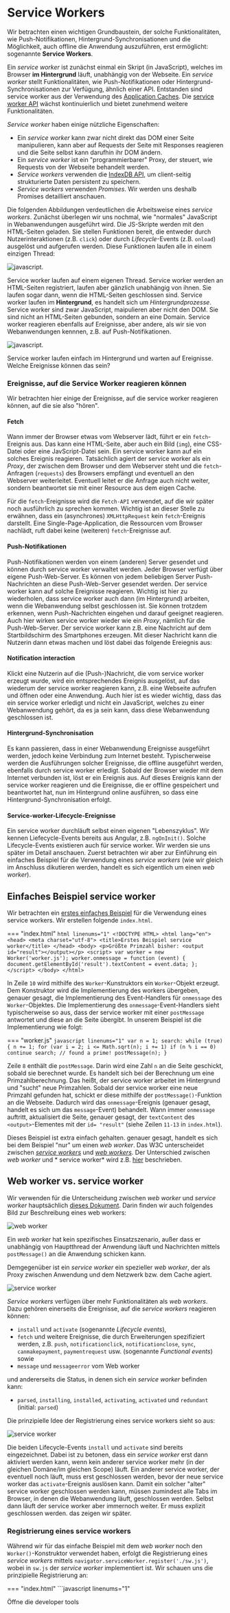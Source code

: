 # Service Workers

Wir betrachten einen wichtigen Grundbaustein, der solche Funktionalitäten, wie Push-Notifikationen, Hintergrund-Synchronisationen und die Möglichkeit, auch offline die Anwendung auszuführen, erst ermöglicht: sogenannte **Service Workers**.

Ein *service worker* ist zunächst einmal ein Skript (in JavaScript), welches im Browser **im Hintergrund** läuft, unabhängig von der Webseite. Ein *service worker* stellt Funktionalitäten, wie Push-Notifikationen oder Hintergrund-Synchronisationen zur Verfügung, ähnlich einer API. Entstanden sind service worker aus der Verwendung des [Application Caches](https://www.html5rocks.com/en/tutorials/appcache/beginner/). Die [service worker API](https://developer.mozilla.org/de/docs/Web/API/Service_Worker_API) wächst kontinuierlich und bietet zunehmend weitere Funktionalitäten. 

*Service worker* haben einige nützliche Eigenschaften:

- Ein *service worker* kann zwar nicht direkt das DOM einer Seite manipulieren, kann aber auf Requests der Seite mit Responses reagieren und die Seite selbst kann darufhin ihr DOM ändern. 
- Ein *service worker* ist ein "programmierbarer" Proxy, der steuert, wie Requests von der Webseite behandelt werden.
- *Service workers* verwenden die [IndexDB API](https://developer.mozilla.org/en-US/docs/Web/API/IndexedDB_API), um client-seitig strukturierte Daten persistent zu speichern. 
- *Service workers* verwenden *Promises*. Wir werden uns deshalb Promises detailliert anschauen. 

Die folgenden Abbildungen verdeutlichen die Arbeitsweise eines *service workers*. Zunächst überlegen wir uns nochmal, wie "normales" JavaScript in Webanwendungen ausgeführt wird. Die JS-Skripte werden mit den HTML-Seiten geladen. Sie stellen Funktionen bereit, die entweder durch Nutzerinteraktionen (z.B. `click`) oder durch *Lifecycle*-Events (z.B. `onload`) ausgelöst und aufgerufen werden. Diese Funktionen laufen alle in einem einzigen Thread:

![javascript](./files/19_serviceworker.png). 

Service worker laufen auf einem eigenen Thread. Service worker werden an HTML-Seiten registriert, laufen aber gänzlich unabhängig von ihnen. Sie laufen sogar dann, wenn die HTML-Seiten geschlossen sind. Service worker laufen im **Hintergrund**, es handelt sich um *Hintergrundprozesse*. Service worker sind zwar JavaScript, maipulieren aber nicht den DOM. Sie sind nicht an HTML-Seiten gebunden, sondern an eine Domain. Service worker reagieren ebenfalls auf Ereignisse, aber andere, als wir sie von Webanwendungen kennnen, z.B. auf Push-Notifikationen. 

![javascript](./files/20_serviceworker.png). 

Service worker laufen einfach im Hintergrund und warten auf Ereignisse. Welche Ereignisse können das sein?

### Ereignisse, auf die Service Worker reagieren können

Wir betrachten hier einige der Ereignisse, auf die service worker reagieren können, auf die sie also "hören". 

#### Fetch

Wann immer der Browser etwas vom Webserver lädt, führt er ein `fetch`-Ereignis aus. Das kann eine HTML-Seite, aber auch ein Bild (`img`), eine CSS-Datei oder eine JavScript-Datei sein. Ein service worker kann auf ein solches Ereignis reagieren. Tatsächlich agiert der service worker als ein *Proxy*, der zwischen dem Browser und dem Webserver steht und die `fetch`-Anfragen (`requests`) des Browsers empfängt und eventuell an den Webserver weiterleitet. Eventuell leitet er die Anfrage auch nicht weiter, sondern beantwortet sie mit einer Resource aus dem eigen Cache. 

Für die `fetch`-Ereignisse wird die `Fetch-API` verwendet, auf die wir später noch ausführlich zu sprechen kommen. Wichtig ist an dieser Stelle zu erwähnen, dass ein (asynchrones) `XMLHttpRequest` kein `fetch`-Ereignis darstellt. Eine Single-Page-Application, die Ressourcen vom Browser nachlädt, ruft dabei keine (weiteren) `fetch`-Ereignisse auf. 

#### Push-Notifikationen

Push-Notifikationen werden von einem (anderen) Server gesendet und können durch service worker verwaltet werden. Jeder Browser verfügt über eigene Push-Web-Server. Es können von jedem beliebigen Server Push-Nachrichten an diese Push-Web-Server gesendet werden. Der service worker kann auf solche Ereignisse reagieren. Wichtig ist hier zu wiederholen, dass service worker auch dann (im Hintergrund) arbeiten, wenn die Webanwendung selbst geschlossen ist. Sie können trotzdem erkennen, wenn Push-Nachrichten eingehen und darauf geeignet reagieren. Auch hier wirken service worker wieder wie ein *Proxy*, nämlich für die Push-Web-Server. Der service worker kann z.B. eine Nachricht auf dem Startbildschirm des Smartphones erzeugen. Mit dieser Nachricht kann die Nutzerin dann etwas machen und löst dabei das folgende Ereiegnis aus:

#### Notification interaction

Klickt eine Nutzerin auf die (Push-)Nachricht, die vom service worker erzeugt wurde, wird ein entsprechendes Ereignis ausgelöst, auf das wiederum der service worker reagieren kann, z.B. eine Webseite aufrufen und öffnen oder eine Anwendung. Auch hier ist es wieder wichtig, dass das ein service worker erledigt und nicht ein JavaScript, welches zu einer Webanwendung gehört, da es ja sein kann, dass diese Webanwendung geschlossen ist.

#### Hintergrund-Synchronisation

Es kann passieren, dass in einer Webanwendung Ereignisse ausgeführt werden, jedoch keine Verbindung zum Internet besteht. Typischerweise werden die Ausführungen solcher Ereignisse, die offline ausgeführt werden, ebenfalls durch service worker erledigt. Sobald der Browser wieder mit dem Internet verbunden ist, löst er ein Ereignis aus. Auf dieses Ereignis kann der service worker reagieren und die Ereignisse, die er offline gespeichert und beantwortet hat, nun im Hintergrund online ausführen, so dass eine Hintergrund-Synchronisation erfolgt. 

#### Service-worker-Lifecycle-Ereignisse

Ein service worker durchläuft selbst einen eigenen "Lebenszyklus". Wir kennen Liefecycle-Events bereits aus Angular, z.B. `ngOnInit()`. Solche Lifecycle-Events existieren auch für service worker. Wir werden sie uns später im Detail anschauen. Zuerst betrachten wir aber zur Einführung ein einfaches Beispiel für die Verwendung eines *service workers* (wie wir gleich im Anschluss dikutieren werden, handelt es sich eigentlich um einen *web worker*). 

## Einfaches Beispiel service worker

Wir betrachten ein [erstes einfaches Beispiel](https://html.spec.whatwg.org/multipage/workers.html#a-background-number-crunching-worker) für die Verwendung eines service workers. Wir erstellen folgende `index.html`. 

=== "index.html"
	```html linenums="1"
	<!DOCTYPE HTML>
	<html lang="en">
	<head>
	    <meta charset="utf-8">
	    <title>Erstes Beispiel service worker</title>
	</head>
	<body>
	<p>Größte Primzahl bisher: <output id="result"></output></p>
	<script>
	    var worker = new Worker('worker.js');
	    worker.onmessage = function (event) {
	        document.getElementById('result').textContent = event.data;
	    };
	</script>
	</body>
	</html>
	```

In Zeile `10` wird mithilfe des `Worker`-Kunstruktors ein `Worker`-Objekt erzeugt. Dem Konstruktor wird die Implementierung des workers übergeben, genauer gesagt, die Implementierung des Event-Handlers für `onmessage` des `Worker`-Objektes. Die Implementierung des `onmessage`-Event-Handlers sieht typischerweise so aus, dass der service worker mit einer `postMessage` antwortet und diese an die Seite übergibt. In unserem Beispiel ist die Implementierung wie folgt: 

=== "worker.js"
	```javascript linenums="1"
	var n = 1;
	search: while (true) {
	    n += 1;
	    for (var i = 2; i <= Math.sqrt(n); i += 1)
	        if (n % i == 0)
	            continue search;
	    // found a prime!
	    postMessage(n);
	}
	```

Zeile `8` enthält die `postMessage`. Darin wird eine Zahl `n` an die Seite geschickt, sobald sie berechnet wurde. Es handelt sich bei der Berechnung um eine Primzahlberechnung. Das heißt, der service worker arbeitet im Hintergrund und "sucht" neue Primzahlen. Sobald der service worker eine neue Primzahl gefunden hat, schickt er diese mithilfe der `postMessage()`-Funktion an die Webseite. Dadurch wird das `onmessage`-Ereignis (genauer gesagt, handelt es sich um das `message`-Event) behandelt. Wann immer `onmessage` auftritt, aktualisiert die Seite, genauer gesagt, der `textContent` des `<output>`-Elementes mit der `id= "result"` (siehe Zeilen `11-13` in `index.html`). 

Dieses Beispiel ist extra einfach gehalten. genauer gesagt, handelt es sich bei dem Beispiel "nur" um einen *web worker*. Das W3C unterscheidet zwischen [*service workers*](https://www.w3.org/TR/service-workers/) und [*web workers*](https://html.spec.whatwg.org/multipage/workers.html#workers). Der Unterschied zwischen *web worker* und * service worker* wird z.B. [hier](https://bitsofco.de/web-workers-vs-service-workers-vs-worklets/) beschrieben. 

## Web worker vs. service worker

Wir verwenden für die Unterscheidung zwischen *web worker* und *service worker*  hauptsächlich [dieses Dokument](https://bitsofco.de/web-workers-vs-service-workers-vs-worklets/). Darin finden wir auch folgendes Bild zur Beschreibung eines web workers:

![web worker](./files/03_webworker.png)

Ein *web worker* hat kein spezifisches Einsatzszenario, außer dass er unabhängig von Hauptthread der Anwendung läuft und Nachrichten mittels `postMessage()` an die Anwendung schicken kann. 

Demgegenüber ist ein *service worker* ein spezieller *web worker*, der als Proxy zwischen Anwendung und dem Netzwerk bzw. dem Cache agiert. 

![service worker](./files/04_serviceworker.png)

*Service workers* verfügen über mehr Funktionalitäten als *web workers*. Dazu gehören einerseits die Ereignisse, auf die *service workers* reagieren können:

- `install` und `activate` (sogenannte *Lifecycle events*),
- `fetch` und weitere Ereignisse, die durch Erweiterungen spezifiziert werden, z.B. `push`, `notificationclick`, `notificationclose`, `sync`, `canmakepayment`, `paymentrequest` usw. (sogenannte *Functional events*) sowie
- `message` und `messageerror` vom Web worker

und andererseits die Status, in denen sich ein *service worker* befinden kann:

- `parsed`, `installing`, `installed`, `activating`, `activated` und `redundant` (initial: `parsed`)

Die prinzipielle Idee der Registrierung eines service workers sieht so aus:

![service worker](./files/21_serviceworker.png)

Die beiden Lifecycle-Events `install` und `activate` sind bereits eingezeichnet. Dabei ist zu betonen, dass ein *service worker*  erst dann aktiviert werden kann, wenn kein anderer service worker mehr (in der gleichen Domäne/im gleichen Scope) läuft. Ein anderer service worker, der eventuell noch läuft, muss erst geschlossen werden, bevor der neue service worker das `activate`-Ereignis auslösen kann. Damit ein solcher "alter" service worker geschlossen werden kann, müssen zumindest alle Tabs im Browser, in denen die Webanwendung läuft, geschlossen werden. Selbst dann läuft der service worker aber immernoch weiter. Er muss explizit geschlossen werden. das zeigen wir später. 

### Registrierung eines service workers

Während wir für das einfache Beispiel mit dem *web worker* noch den `Worker()`-Konstruktor verwendet haben, erfolgt die Registrierung eines *service workers* mittels `navigator.serviceWorker.register('./sw.js')`, wobei in `sw.js` der *service worker* implementiert ist. Wir schauen uns die prinzipielle Registrierung an:

=== "index.html"
	```javascript linenums="1"
	<!DOCTYPE HTML>
	<html lang="en">
	<head>
	    <meta charset="utf-8">
	    <title>Erstes Beispiel service worker</title>
	</head>
	<body>
	<p>Öffne die developer tools</p>
	<script>
	    
	    if ('serviceWorker' in navigator) {
	        // Register a service worker hosted at the root of the
	        // site using the default scope.
	        navigator.serviceWorker.register('./sw.js').then(function(registration) {
	            console.log('Service worker registration succeeded:', registration);
	            console.log('Scope ist ' + registration.scope);
	            // At this point, you can optionally do something
	            // with registration. See https://developer.mozilla.org/en-US/docs/Web/API/ServiceWorkerRegistration
	        }).catch(function(error) {
	            console.log('Service worker registration failed:', error);
	        });

	        // Independent of the registration, let's also display
	        // information about whether the current page is controlled
	        // by an existing service worker, and when that
	        // controller changes.

	        // First, do a one-off check if there's currently a
	        // service worker in control.
	        if (navigator.serviceWorker.controller) {
	            console.log('This page is currently controlled by:', navigator.serviceWorker.controller);
	        }

	        // Then, register a handler to detect when a new or
	        // updated service worker takes control.
	        navigator.serviceWorker.oncontrollerchange = function() {
	            console.log('This page is now controlled by:', navigator.serviceWorker.controller);
	        };
	    } else {
	        console.log('Service workers are not supported.');
	    }
	</script>
	</body>
	</html>
	```

Wir haben hier die registrierung des *service workers* innerhalb des `<script>`-Elementes. Besser (und das werden wir später auch immer machen) ist die Erstellung einer eigenen `.js`-Datei dafür. 

Wenn wir die `Developer Tools` öffnen, sehen wir auf der `Console` folgende Ausgabe:

![devtools](./files/05_devtools.png)

Für diejenigen, für die das Registrierungs-Beispiel oben zu lang ist, hier die Version von [W3C](https://www.w3.org/TR/service-workers/#document-context):

```javascript linenums="1"
// scope defaults to the path the script sits in
// "/" in this example
navigator.serviceWorker.register("/serviceworker.js").then(registration => {
  console.log("success!");
  if (registration.installing) {
    registration.installing.postMessage("Howdy from your installing page.");
  }
}, err => {
  console.error("Installing the worker failed!", err);
});
```



### Registrierung eines service workers in HTW-Insta

Nun, da wir wissen, wie die Registrierung eines service workers prinzipiell funktioniert, fügen wir unserem `HTW-Insta`-Beispiel einen solchen hinzu. Den aktuellen Stand der Anwendung finden Sie unter [IKT-PWA-02](https://github.com/jfreiheit/IKT-PWA-02). Das ist die Version, in der bereits das Web-App-Manifest enthalten ist. 

Zunächst beachten wir noch einen besonderen Eintrag in der `package.json`:

=== "package.json"
	```json linenums="1" hl_lines="7"
	{
	  "name": "IKT-PWA-02",
	  "version": "1.0.0",
	  "description": "Grundgerüst einer PWA mit Web-App-Manifest",
	  "main": "index.js",
	  "scripts": {
	    "start": "http-server -c-1"
	  },
	  "keywords": ["pwa", "progressive", "web", "app", "ikt", "htw", "fiw"],
	  "author": "J. freiheit",
	  "license": "ISC",
	  "devDependencies": {
	    "http-server": "^0.12.3"
	  }
	}
	```

In Zeile `7` wird definiert, dass wir bei Aufruf des `npm start`-Befehls den Webserver `http-server` starten. Das Argument `-c-1` besagt, dass wir für diesen Server **nicht** den Browser-Cache verwenden wollen. Jede datei, die wir somit vom Webserver anfordern, wird somit auch tatsächlich neu geladen. Stattdessen wollen wir nämlich nur den Cache des service workers verwenden. 

Für unseren service worker erstellen wir uns im `public`-Ordner eine Datei `sw.js`. Da der service worker im `public`-Ordner angelegt wird, ist sein Scope unsere komplette Webanwendung. Wollten wir z.B. einen service worker, der nur für unsere Hilfe-Seiten zuständig ist, so hätten wir die Datei im `help`-Ordner erzeugt. 

Um unseren service worker zu registrieren, müssen wir ihn in alle unsere HTML-Seiten einbinden. Wir haben die `/public/index.html`-Datei und die `/public/help/index.html`. Dort könnten wir innerhalb des eines `<script>`-Elementes die Registrierung durchführen. Da wir aber bereits in beiden Dateien die Datei `public/src/js/app.js` einbinden, erledigen wir die Registrierung einfach dort. Dann ist sie nur an einer Stelle und wir müssen die HTML-Dateien nicht anpassen. In die `/public/src/js/app.js` schreiben wir nun Folgendes:

=== "/public/src/js/app.js"
	```javascript linenums="1" 
	if ('serviceWorker' in navigator) {
	    navigator.serviceWorker
	        .register('/sw.js')
	        .then(function() {
	            console.log('service worker registriert')
	        });
	}
	``` 

Starten unserer Anwendung und Aufruf im Browser ergibt die Ausgabe `service worker registriert` in der Konsole der DevTools. 

![service worker](./files/22_serviceworker.png)

Im Zusammenhang mit service workern gibt es folgendes zu beachten:

> service worker funktionieren nur mit https oder auf localhost!

Wundern Sie sich also nicht, wenn Ihr service worker nicht funktioniert, sobald Sie Ihre Anwendung auf einem Webserver ausführen, der `https` nicht unterstützt. Anleitungen, wie Sie einen Webserver für `https` konfigurieren, finden Sie z.B. [hier](https://letsencrypt.org/getting-started/). Schauen Sie ansonsten auch [hier](../tools/#https-fur-localhost) und [hier](../tools/#https-fur-webserver).

### Service worker: Life-Cycle-Ereignisse behandeln

Nun implementieren wir den service worker. Wir haben ihn bereits registriert, aber die Datei `sw.js` ist noch leer. Die grundlegende Idee eines service workers ist es, Ereignisse zu behandeln. Wir werden unserem service worker also eine Reihe von `addEventListener()`-Funktionen hinzufügen. Diese Funktion kennen wir bereits aus "normalem" JavaScript-Code. Dort haben häufig so etwas wie `addEventListener('click', function() { /* ... */ })` geschrieben. Das `click`-Ereignis hat aber keine Relevanz für service worker, da ein service worker keine Auswirkungen auf das DOM hat. Vielmehr reagiert ein service worker auf Ereignisse, die wir bereits [oben](./#web-worker-vs-service-worker) beschrieben haben. Wir fügen unserem service worker Ereignisbehandlungen hinzu:

=== "/public/src/sw.js"
	```javascript linenums="1" 
	self.addEventListener('install', function(event) {
	    console.log('service worker --> installing ...', event);
	})

	self.addEventListener('activate', function(event) {
	    console.log('service worker --> activating ...', event);
	    return self.clients.claim();
	})
	``` 

Wir melden uns also an zwei Ereignisse an: an das `install`-Ereignis und das `activate`-Ereignis. Beide Ereignisse sind auch gut [hier](https://developers.google.com/web/fundamentals/primers/service-workers/lifecycle) beschrieben. Beide Ereignisbehandlungen sind zunächst einfache Ausgaben auf die Konsole.

Zwei Sachen sind noch erwähnenswert: erstens wird `self` verwendet, um auf den service worker zu referenzieren. Für Erläuterungen über den Unterschied von `this` und `self` können Sie sich z.B. [hier](https://stackoverflow.com/questions/16875767/difference-between-this-and-self-in-javascript/38549303#:~:text=So%2C%20within%20the%20inner%20function,reference%20to%20the%20inner%20function.) informieren. Grundsätzlich ist es so, dass mit `self` auf den gesamten Scope referenziert wird. In Webanwendungen ist der Scope häufig `window`, hier ist es aber die Domain, die den Scope des service workers beschreibt. Wir referenzieren also nicht auf den service worker selbst, sondern auf seinen Scope. 

Die zweite erwähnenswerte Sache steht in Zeile `7`. Wenn ein service worker registriert ist, dann "kontrolliert" er nicht automatisch alle Webseiten in seiner Domain. Erst durch das Neuladen dieser Seiten gelangen sie unter seine Kontrolle. Mithilfe der `claim()`-Funktion aus dem Interface `Clients` übernimmt der service worker die Kontrolle aber sofort, d.h. ohne ein Neuladen der Site. Einzige Ausnahme ist die Seite, die aktuell im Browser gezeigt wird. Für diese muss tatsächlich ein Reload durchgeführt werden. Weitere Informationen dazu finden Sie auch [hier](https://developers.google.com/web/fundamentals/primers/service-workers/lifecycle).

Wenn wir die Anwendung nun starten und dann im Browser aufrufen, erhalten wir folgende Ausgabe auf der Konsole:

![service worker](./files/23_serviceworker.png)

Wir sehen, dass das `install`-Ereignis ausgelöst wurde, aber offensichtlich nicht das `activate`-Ereignis. Warum wurde das `activate`-Ereignis nicht ausgelöst? Darum kümmern wir uns im folgenden Abschnitt.

Noch eine kurze Bemerkung zur Reihenfolge der Ausgaben auf der Konsole. Auf der Konsole haben wir folgende Ausgaben:

```bash
service worker registriert
service worker --> installing ...
```

Das verwundert wahrscheinlich, weil das `install`-Event ausgelöst wird, bevor der service worker (existiert und) registriert werden kann. Also müssten die Ausgaben eigentlich in der anderen Reihenfolge erscheinen. Wir erinnern uns (siehe zweite Abbildung ganz oben in diesem Kapitel): der service worker läuft auf einem anderen Thread, als das "normale" JavaScript unserer Webanwendung. Also laufen `app.js` und `sw.js` auf verschiedenen Threads. In welchem dieser beiden Threads nun zuerst eine Ausgabe erfolgt, hängt von vielen verschiedenen Faktoren ab, lässt sich aber auch nicht beeinflussen. Dieses Mal war es so, dass der `app.js`-Thread schneller mit der Ausgabe war, als der `sw.js`-Thread. Das kann beim nächsten Mal schon anders sein. Wichtig ist, dass wir wissen, dass diese beiden Threads gänzlich nebenläufig und unabhängig voneinander laufen. Sollten sich dabei Ausgaben "überholen", dann ist das kein Bug, sondern ein Feature. 

#### Service worker aktualisieren und aktivieren

Warum wurde das `activate`-Ereignis nicht ausgelöst? Dazu werfen wir einen Blick in unsere DevTools. Wir wählen den Reiter `Application` und dann im linken Menü unter `Application` den Menüpunkt `Service Woorkers`:

![service worker](./files/24_serviceworker.png)

Wir sehen, dass der service worker im Status des Aktivierens ist, aber noch darauf wartet, aktiviert zu sein (`waiting to activate`). Hierzu ist es wichtig zu wissen:

- solange Sie im Browser (mindestens) einen Tab mit Ihrer Webanwendung offen haben, wird ein neuer service worker zwar installiert und registriert, aber nicht aktiviert,
- das liegt daran, dass die offene Seite eventuell noch mit einem alten service worker kommuniziert (evtl. hat der alte service worker noch etwas im Cache, das mit der Webanwendung synchronisiert werden müsste).

Wenn wir den Tab mit unserer Anwendung schließen und ihn erneut öffnen, dann sehen wir: 

![service worker](./files/25_serviceworker.png)

Es wurden also sowohl das `install`- als auch das `activate`-Ereignis ausgelöst. Auf der Konsole erscheint entsprechend:

![service worker](./files/26_serviceworker.png)

> Wenn Sie Ihren service worker aktualisiert haben, müssen Sie alle Tabs Ihrer Webanwendung schließen und erneut öffnen, um den neuen service worker zu aktivieren!

Beherzigen Sie die obige Ausgabe. Es kann Ihnen sehr viel Implementierungskummer bereiten, wenn Sie es nicht tun. Sie verändern Ihren Code im service worker, aber die Änderungen sind nicht wirksam? Dann haben Sie vielleicht nur ein Reload Ihrer Webanwendung durchgeführt - das reicht aber für den aktualisierten service worker **nicht**!

Aber zum Glück bieten die DevTools Hilfe, so dass Sie während der Entwicklung doch nicht immer den Tab schließen und neu öffnen müssen. Betrachten wir nochmals die folgende Abbildung: 

![service worker](./files/24_serviceworker.png)

Sie haben drei Möglichkeiten, den service zu aktivieren:

1. Markieren Sie die Checkbox links neben `Update on reload`. Dann wird durch das Reload Ihrer Webanwendung der aktualisierte service worker aktiviert. 
2. Klicken Sie auf den Link `Update` oder
3. Klicken Sie auf den Link `skipWaiting`. 

Mit einem der drei Hilfen oben vermeiden Sie das Schließen und Neuöffnen des Tabs und der Webanwendung. Am einfachsten ist die erste Variante. Dann müssen Sie nur noch Reloaden und ansonsten weiter gar nichts machen. 

#### Arrow-Notation verwenden

Wenn wir uns die Implementierung des service workers anschauen, dann sehen wir, dass wir etwas "old school" unterwegs sind, also so ca. 2017 ;-). Wir sollten anstelle der `function()`-Notation lieber die `Arrow`-Notation verwenden, um ein bisschen mehr up-to-date zu sein ;-). Zu Arrow-Notation siehe auch [Hilfen-->Arrow-Notation](../hilfen/#arrow-funktionen). Unsere service worker Implementierung sieht dann so aus:

=== "/public/src/sw.js"
	```javascript linenums="1" 
	self.addEventListener('install', event => {
	    console.log('service worker --> installing ...', event);
	})

	self.addEventListener('activate', event => {
	    console.log('service worker --> activating ...', event);
	    return self.clients.claim();
	})
	``` 

Die neuere Notation ändert an der Funktionalität natürlich nichts. 


### Service worker: andere Ereignisse behandeln

Bis jetzt haben wir nur Life-Cycle-Events behandelt. Jetzt schauen wir uns einmal das `fetch`-Ereignis an. [Wir wissen bereits](./#fetch), dass das `fetch`-Ereignis immer dann ausgelöst wird, wenn etwas vom Webserver geladen wird, wenn also CSS-Dateien oder ein Bild oder JavaScript-Dateien geladen werden. Wir behandeln ein solches Ereignis wiederum mit einer einfachen Konsolen-Ausgabe:

=== "/public/src/sw.js"
	```javascript linenums="1" hl_lines="10-12"
	self.addEventListener('install', event => {
	    console.log('service worker --> installing ...', event);
	})

	self.addEventListener('activate', event => {
	    console.log('service worker --> activating ...', event);
	    return self.clients.claim();
	})

	self.addEventListener('fetch', event => {
	    console.log('service worker --> fetching ...', event);
	})
	``` 

Falls wir in den DevTools unter `Application`-->`Application`-->`Service Workers` das Häkchen bei `Update on Reload` gesetzt hatten, müssen wir tatsächlich nur ein Reload der Webanwendung durchführen und wir sehen auf der Konsole, dass das `fetch`-Event selbst für unsere bis jetzt sehr kleine Anwendung recht häufig aufgerufen wird:

![service worker](./files/27_serviceworker.png)

Wenn Sie in die jeweiligen `FetchEvent`-Objekte hineinklicken, welche Ressourcen jeweils per `GET` vom Webserver geladen werden. 

### Anwendung mit einem Android-Gerät verbinden

Ich kann es leider (bis jetzt noch) nicht ausprobieren, aber [hier](https://developers.google.com/web/tools/chrome-devtools/remote-debugging/) ist beschrieben, wie Sie die Anwendung auf einem Android-Gerät aufrufen können. Nun, da wir service worker verwenden, sollte es funktionieren. Das [hier](https://web.dev/customize-install/) mag auch hilfreich sein.


### Anwendung auf Ihrem iPhone aufrufen

Um die Anwendung auf Ihrem iPhone aufzurufen, müssen Sie sich zunächst nur anschauen, was im Terminal ausgegeben wird, nachdem Sie `npm start` aufgerufen haben:

```bash
Starting up http-server, serving ./public
Available on:
	http://127.0.0.1:8080
	htpp://192.168.1.24:8080
Hit CTRL-C to stop the server
```

Rufen Sie in Ihrem iPhone einen Browser auf (z.B. Safari oder Chrome) und geben dort di ezweite der beiden URLs ein (also `htpp://192.168.1.24:8080`). Die Anwendung wird ausgeführt. iOS unterstützt aber leider (noch) nicht, dass Sie ein Start-Icon dafür auf den Startbildschirm ablegen. 




